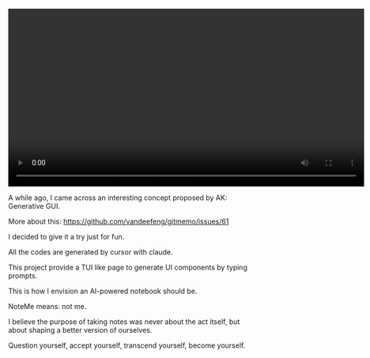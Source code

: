 <video src="assets/noteme.mp4" width="720"></video>

A while ago, I came across an interesting concept proposed by AK: Generative GUI.

More about this: https://github.com/vandeefeng/gitmemo/issues/61

I decided to give it a try just for fun.

All the codes are generated by cursor with claude.

This project provide a TUI like page to generate UI components by typing prompts.

This is how I envision an AI-powered notebook should be.

NoteMe means: not me.

I believe the purpose of taking notes was never about the act itself, but about shaping a better version of ourselves.

Question yourself, accept yourself, transcend yourself, become yourself.